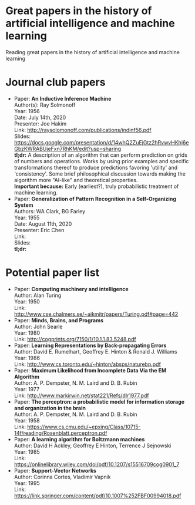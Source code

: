 # Great papers in the history of artificial intelligence and machine learning
Reading great papers in the history of artificial intelligence and machine learning


# Journal club papers
- Paper: __An Inductive Inference Machine__ <br />
  Author(s): Ray Solmonoff <br />
  Year: 1956 <br />
  Date: July 14th, 2020 <br />
  Presenter: Joe Hakim <br />
  Link: http://raysolomonoff.com/publications/indinf56.pdf <br />
  Slides: https://docs.google.com/presentation/d/14whQ2ZuEjGtz2hRvwvHKhj6eGbzKWRABUjeFxn7RhKM/edit?usp=sharing<br />
  __tl;dr:__ A description of an algorithm that can perform prediction on grids of numbers and operations. Works by using prior examples and specific transformations thereof to produce predictions favoring 'utility' and 'consistency'. Some brief philosophical discussion towards making the algorithm more "AI-like" and theoretical properties. <br />
  __Important because:__ Early (earliest?), truly probabilistic treatment of machine learning. <br />
- Paper: __Generalization of Pattern Recognition in a Self-Organizing System__ <br />
  Authors: WA Clark, BG Farley  <br />
  Year: 1955 <br />
  Date: August 11th, 2020 <br />
  Presenter: Eric Chen <br />
  Link: <br />
  Slides:  <br />
  __tl;dr:__ <br />


# Potential paper list
- Paper: __Computing machinery and intelligence__ <br />
  Author: Alan Turing <br />
  Year: 1950 <br />
  Link: http://www.cse.chalmers.se/~aikmitr/papers/Turing.pdf#page=442
- Paper: __Minds, Brains, and Programs__ <br />
  Author: John Searle <br />
  Year: 1980 <br />
  Link: http://cogprints.org/7150/1/10.1.1.83.5248.pdf
- Paper: __Learning Representations by Back-propagating Errors__ <br />
  Author: David E. Rumelhart, Geoffrey E. Hinton & Ronald J. Williams  <br />
  Year: 1986 <br />
  Link: http://www.cs.toronto.edu/~hinton/absps/naturebp.pdf
- Paper: __Maximum Likelihood from Incomplete Data Via the EM Algorithm__ <br />
  Author: A. P. Dempster, N. M. Laird and D. B. Rubin  <br />
  Year: 1977 <br />
  Link: http://www.markirwin.net/stat221/Refs/dlr1977.pdf
- Paper: __The perceptron: a probabilistic model for information storage and organization in the brain__ <br />
  Author: A. P. Dempster, N. M. Laird and D. B. Rubin  <br />
  Year: 1958 <br />
  Link: https://www.cs.cmu.edu/~epxing/Class/10715-14f/reading/Rosenblatt.perceptron.pdf
- Paper: __A learning algorithm for Boltzmann machines__ <br />
  Author: David H Ackley, Geoffrey E Hinton, Terrence J Sejnowski  <br />
  Year: 1985 <br />
  Link: https://onlinelibrary.wiley.com/doi/pdf/10.1207/s15516709cog0901_7
- Paper: __Support-Vector Networks__ <br />
  Author: Corinna Cortes, Vladimir Vapnik  <br />
  Year: 1995 <br />
  Link: https://link.springer.com/content/pdf/10.1007%252FBF00994018.pdf
